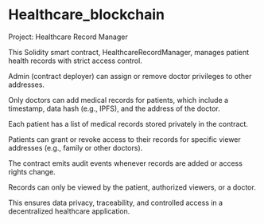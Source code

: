 # Healthcare_blockchain
Project: Healthcare Record Manager



This Solidity smart contract, HealthcareRecordManager, manages patient health records with strict access control.

Admin (contract deployer) can assign or remove doctor privileges to other addresses.

Only doctors can add medical records for patients, which include a timestamp, data hash (e.g., IPFS), and the address of the doctor.

Each patient has a list of medical records stored privately in the contract.

Patients can grant or revoke access to their records for specific viewer addresses (e.g., family or other doctors).

The contract emits audit events whenever records are added or access rights change.

Records can only be viewed by the patient, authorized viewers, or a doctor.

This ensures data privacy, traceability, and controlled access in a decentralized healthcare application.

